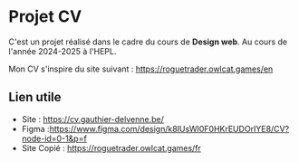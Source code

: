 # Projet CV
C'est un projet réalisé dans le cadre du cours de **Design web**.
Au cours de l'année 2024-2025 à l'HEPL.

Mon CV s'inspire du site suivant : https://roguetrader.owlcat.games/en

## Lien utile

- Site : https://cv.gauthier-delvenne.be/
- Figma :https://www.figma.com/design/k8IUsWI0F0HKrEUDOrIYE8/CV?node-id=0-1&p=f
- Site Copié : https://roguetrader.owlcat.games/fr
